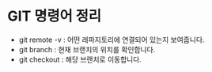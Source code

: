 # GIT 명령어 정리
- git remote -v : 어떤 레파지토리에 연결되어 있는지 보여줍니다.
- git branch : 현재 브랜치의 위치를 확인합니다.
- git checkout : 해당 브랜치로 이동합니다.